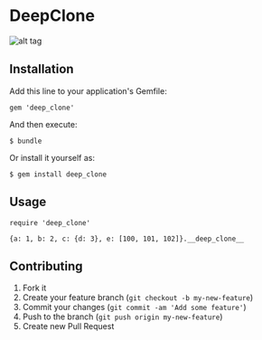 # DeepClone

![alt tag](http://i.qkme.me/356wcq.jpg)

## Installation

Add this line to your application's Gemfile:

    gem 'deep_clone'

And then execute:

    $ bundle

Or install it yourself as:

    $ gem install deep_clone

## Usage

    require 'deep_clone'

    {a: 1, b: 2, c: {d: 3}, e: [100, 101, 102]}.__deep_clone__

## Contributing

1. Fork it
2. Create your feature branch (`git checkout -b my-new-feature`)
3. Commit your changes (`git commit -am 'Add some feature'`)
4. Push to the branch (`git push origin my-new-feature`)
5. Create new Pull Request
